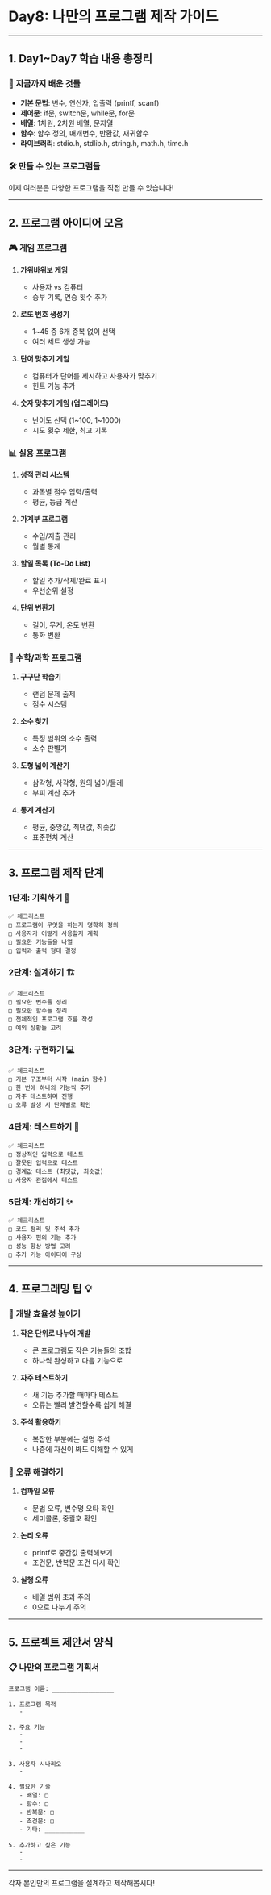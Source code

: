 # Day8: 나만의 프로그램 제작 가이드

---

## 1. Day1~Day7 학습 내용 총정리

### 🎯 지금까지 배운 것들
- **기본 문법**: 변수, 연산자, 입출력 (printf, scanf)
- **제어문**: if문, switch문, while문, for문
- **배열**: 1차원, 2차원 배열, 문자열
- **함수**: 함수 정의, 매개변수, 반환값, 재귀함수
- **라이브러리**: stdio.h, stdlib.h, string.h, math.h, time.h

### 🛠️ 만들 수 있는 프로그램들
이제 여러분은 다양한 프로그램을 직접 만들 수 있습니다!

---

## 2. 프로그램 아이디어 모음

### 🎮 게임 프로그램
1. **가위바위보 게임**
   - 사용자 vs 컴퓨터
   - 승부 기록, 연승 횟수 추가

2. **로또 번호 생성기**
   - 1~45 중 6개 중복 없이 선택
   - 여러 세트 생성 가능

3. **단어 맞추기 게임**
   - 컴퓨터가 단어를 제시하고 사용자가 맞추기
   - 힌트 기능 추가

4. **숫자 맞추기 게임 (업그레이드)**
   - 난이도 선택 (1~100, 1~1000)
   - 시도 횟수 제한, 최고 기록

### 📊 실용 프로그램
1. **성적 관리 시스템**
   - 과목별 점수 입력/출력
   - 평균, 등급 계산

2. **가계부 프로그램**
   - 수입/지출 관리
   - 월별 통계

3. **할일 목록 (To-Do List)**
   - 할일 추가/삭제/완료 표시
   - 우선순위 설정

4. **단위 변환기**
   - 길이, 무게, 온도 변환
   - 통화 변환

### 🔢 수학/과학 프로그램
1. **구구단 학습기**
   - 랜덤 문제 출제
   - 점수 시스템

2. **소수 찾기**
   - 특정 범위의 소수 출력
   - 소수 판별기

3. **도형 넓이 계산기**
   - 삼각형, 사각형, 원의 넓이/둘레
   - 부피 계산 추가

4. **통계 계산기**
   - 평균, 중앙값, 최댓값, 최솟값
   - 표준편차 계산

---

## 3. 프로그램 제작 단계

### 1단계: 기획하기 📝
```
✅ 체크리스트
□ 프로그램이 무엇을 하는지 명확히 정의
□ 사용자가 어떻게 사용할지 계획
□ 필요한 기능들을 나열
□ 입력과 출력 형태 결정
```

### 2단계: 설계하기 🏗️
```
✅ 체크리스트
□ 필요한 변수들 정리
□ 필요한 함수들 정리
□ 전체적인 프로그램 흐름 작성
□ 예외 상황들 고려
```

### 3단계: 구현하기 💻
```
✅ 체크리스트
□ 기본 구조부터 시작 (main 함수)
□ 한 번에 하나의 기능씩 추가
□ 자주 테스트하며 진행
□ 오류 발생 시 단계별로 확인
```

### 4단계: 테스트하기 🧪
```
✅ 체크리스트
□ 정상적인 입력으로 테스트
□ 잘못된 입력으로 테스트
□ 경계값 테스트 (최댓값, 최솟값)
□ 사용자 관점에서 테스트
```

### 5단계: 개선하기 ✨
```
✅ 체크리스트
□ 코드 정리 및 주석 추가
□ 사용자 편의 기능 추가
□ 성능 향상 방법 고려
□ 추가 기능 아이디어 구상
```
---

## 4. 프로그래밍 팁 💡

### 🚀 개발 효율성 높이기
1. **작은 단위로 나누어 개발**
   - 큰 프로그램도 작은 기능들의 조합
   - 하나씩 완성하고 다음 기능으로

2. **자주 테스트하기**
   - 새 기능 추가할 때마다 테스트
   - 오류는 빨리 발견할수록 쉽게 해결

3. **주석 활용하기**
   - 복잡한 부분에는 설명 주석
   - 나중에 자신이 봐도 이해할 수 있게

### 🐛 오류 해결하기
1. **컴파일 오류**
   - 문법 오류, 변수명 오타 확인
   - 세미콜론, 중괄호 확인

2. **논리 오류**
   - printf로 중간값 출력해보기
   - 조건문, 반복문 조건 다시 확인

3. **실행 오류**
   - 배열 범위 초과 주의
   - 0으로 나누기 주의

---

## 5. 프로젝트 제안서 양식

### 📋 나만의 프로그램 기획서
```
프로그램 이름: _________________

1. 프로그램 목적
   - 

2. 주요 기능
   - 
   - 
   - 

3. 사용자 시나리오
   - 

4. 필요한 기술
   - 배열: □
   - 함수: □
   - 반복문: □
   - 조건문: □
   - 기타: ___________

5. 추가하고 싶은 기능
   - 
   - 
```
---
각자 본인만의 프로그램을 설계하고 제작해봅시다!